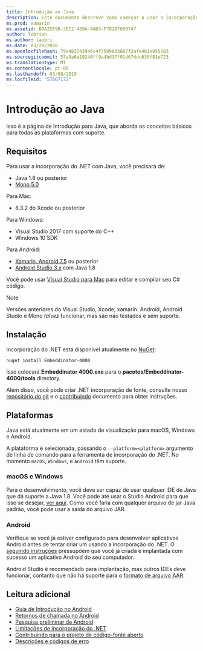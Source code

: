 ```yaml
---
title: Introdução ao Java
description: Este documento descreve como começar a usar a incorporação do .NET com o Java. Ele aborda os requisitos do sistema, instalação e plataformas com suporte.
ms.prod: xamarin
ms.assetid: B9A25E9B-3EC2-489A-8AD3-F78287609747
author: lobrien
ms.author: laobri
ms.date: 03/28/2018
ms.openlocfilehash: 79a483743946c4f7509833867f2afe4b1e055183
ms.sourcegitcommit: 57e8a0a10246ff9a4bd37f01d67ddc635f81e723
ms.translationtype: MT
ms.contentlocale: pt-BR
ms.lasthandoff: 03/08/2019
ms.locfileid: "57667172"
---
```

# <a name="getting-started-with-java"></a>Introdução ao Java

Isso é a página de Introdução para Java, que aborda os conceitos básicos para todas as plataformas com suporte.

## <a name="requirements"></a>Requisitos

Para usar a incorporação do .NET com Java, você precisará de:

* Java 1.8 ou posterior
* [Mono 5.0](https://www.mono-project.com/download/)

Para Mac:

* 8.3.2 do Xcode ou posterior

Para Windows:

* Visual Studio 2017 com suporte do C++
* Windows 10 SDK

Para Android:

* [Xamarin. Android 7.5](https://visualstudio.microsoft.com/xamarin/) ou posterior
* [Android Studio 3.x](https://developer.android.com/studio/index.html) com Java 1.8

Você pode usar [Visual Studio para Mac](https://visualstudio.microsoft.com/vs/mac/) para editar e compilar seu C# código.

> [!NOTE]
> Versões anteriores do Visual Studio, Xcode, xamarin. Android, Android Studio e Mono _talvez_ funcionar, mas são não testados e sem suporte.

## <a name="installation"></a>Instalação

Incorporação do .NET está disponível atualmente no [NuGet](https://www.nuget.org/packages/Embeddinator-4000/):

```shell
nuget install Embeddinator-4000
```

Isso colocará **Embeddinator 4000.exe** para o **pacotes/Embeddinator-4000/tools** directory.

Além disso, você pode criar .NET incorporação de fonte, consulte nosso [repositório do git](https://github.com/mono/Embeddinator-4000/) e o [contribuindo](https://github.com/mono/Embeddinator-4000/blob/master/Contributing.md) documento para obter instruções.

## <a name="platforms"></a>Plataformas

Java está atualmente em um estado de visualização para macOS, Windows e Android.

A plataforma é selecionada, passando o `--platform=<platform>` argumento de linha de comando para a ferramenta de incorporação do .NET. No momento `macOS`, `Windows`, e `Android` têm suporte.

### <a name="macos-and-windows"></a>macOS e Windows

Para o desenvolvimento, você deve ser capaz de usar qualquer IDE de Java que dá suporte a Java 1.8. Você pode até usar o Studio Android para que isso se desejar, [ver aqui](https://stackoverflow.com/questions/16626810/can-android-studio-be-used-to-run-standard-java-projects). Como você faria com qualquer arquivo de jar Java padrão, você pode usar a saída do arquivo JAR.

### <a name="android"></a>Android

Verifique se você já estiver configurado para desenvolver aplicativos Android antes de tentar criar um usando a incorporação do .NET. O [seguindo instruções](~/tools/dotnet-embedding/get-started/java/android.md) pressupõem que você já criada e implantada com sucesso um aplicativo Android do seu computador.

Android Studio é recomendado para implantação, mas outros IDEs deve funcionar, contanto que não há suporte para o [formato de arquivo AAR](https://developer.android.com/studio/projects/android-library.html).

## <a name="further-reading"></a>Leitura adicional

* [Guia de Introdução no Android](~/tools/dotnet-embedding/get-started/java/android.md)
* [Retornos de chamada no Android](~/tools/dotnet-embedding/android/callbacks.md)
* [Pesquisa preliminar de Android](~/tools/dotnet-embedding/android/index.md)
* [Limitações de incorporação do .NET](~/tools/dotnet-embedding/limitations.md)
* [Contribuindo para o projeto de código-fonte aberto](https://github.com/mono/Embeddinator-4000/blob/master/Contributing.md)
* [Descrições e códigos de erro](~/tools/dotnet-embedding/errors.md)
